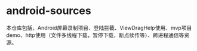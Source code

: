 # android-sources
本仓库包括，Android屏幕录制项目、登陆拦截、ViewDragHelp使用、mvp项目demo、http使用（文件多线程下载，暂停下载，断点续传等）、跨进程通信等资源。
